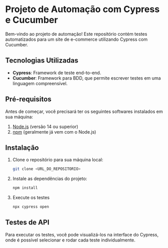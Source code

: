# Projeto de Automação com Cypress e Cucumber

Bem-vindo ao projeto de automação! Este repositório contém testes automatizados para um site de e-commerce utilizando Cypress com Cucumber.

## Tecnologias Utilizadas

- **Cypress**: Framework de teste end-to-end.
- **Cucumber**: Framework para BDD, que permite escrever testes em uma linguagem compreensível.

## Pré-requisitos

Antes de começar, você precisará ter os seguintes softwares instalados em sua máquina:

1. [Node.js](https://nodejs.org/) (versão 14 ou superior)
2. [npm](https://www.npmjs.com/) (geralmente já vem com o Node.js)

## Instalação

1. Clone o repositório para sua máquina local:

   ```bash
   git clone <URL_DO_REPOSITORIO>
   ```

2. Instale as dependências do projeto:

   ```bash
   npm install
   ```

3. Execute os testes

   ```bash
   npx cypress open
   ```

## Testes de API

Para executar os testes, você pode visualizá-los na interface do Cypress, onde é possível selecionar e rodar cada teste individualmente.
